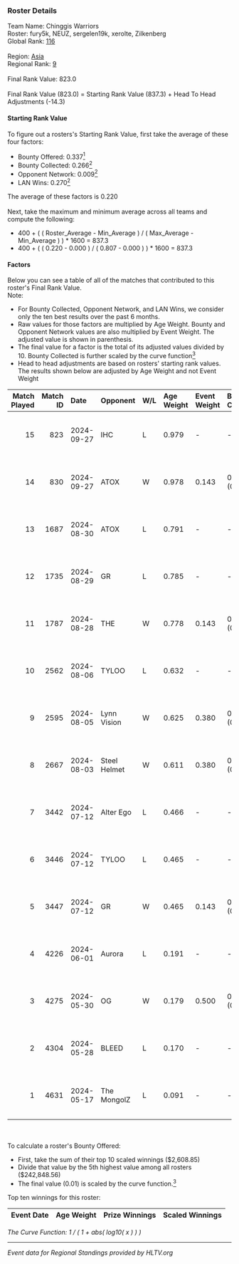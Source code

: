 ### Roster Details<br />
Team Name: Chinggis Warriors<br />
Roster: fury5k, NEUZ, sergelen19k, xerolte, Zilkenberg<br />
Global Rank: [116](../../standings_global_2024_10_30.md)<br />
<br />
Region: [Asia]( ../../standings_asia_2024_10_30.md)<br />
Regional Rank: [9]( ../../standings_asia_2024_10_30.md)<br />
<br />
Final Rank Value:  823.0<br />
<br />
Final Rank Value (823.0) = Starting Rank Value (837.3) + Head To Head Adjustments (-14.3)<br />

#### Starting Rank Value<br />
To figure out a rosters's Starting Rank Value, first take the average of these four factors:<br />
- Bounty Offered: 0.337[<sup>1</sup>](#table2)
- Bounty Collected: 0.266[<sup>2</sup>](#table1)
- Opponent Network: 0.009[<sup>2</sup>](#table1)
- LAN Wins: 0.270[<sup>2</sup>](#table1)

The average of these factors is 0.220<br />
<br />
Next, take the maximum and minimum average across all teams and compute the following:<br />
- 400 + ( ( Roster_Average - Min_Average ) / ( Max_Average - Min_Average ) ) * 1600 = 837.3
- 400 + ( ( 0.220 - 0.000 ) / ( 0.807 - 0.000 ) ) * 1600 = 837.3


#### Factors<br />
Below you can see a table of all of the matches that contributed to this roster's Final Rank Value.<br />
Note:<br />

- For Bounty Collected, Opponent Network, and LAN Wins, we consider only the ten best results over the past 6 months.
- Raw values for those factors are multiplied by Age Weight. Bounty and Opponent Network values are also multiplied by Event Weight. The adjusted value is shown in parenthesis.
- The final value for a factor is the total of its adjusted values divided by 10. Bounty Collected is further scaled by the curve function[<sup>3</sup>](#curveFunction)
- Head to head adjustments are based on rosters' starting rank values. The results shown below are adjusted by Age Weight and not Event Weight
<span id="table1"></span><br />


| Match Played | Match ID | Date       | Opponent     | W/L | Age Weight | Event Weight | Bounty Collected | Opponent Network | LAN Wins  | H2H Adj. | Roster                                         |
| -: | -: | :- | :- | :- | :- | :- | :- | :- | :- | -: | :- |
|           15 |      823 | 2024-09-27 | IHC          | L   | 0.979      | -            | -                | -                | -         |    -8.43 | fury5k, NEUZ, sergelen19k, xerolte, Zilkenberg |
|           14 |      830 | 2024-09-27 | ATOX         | W   | 0.978      | 0.143        | 0.038 (0.005)    | 0.270 (0.038)    | 1 (0.978) |    24.34 | fury5k, NEUZ, sergelen19k, xerolte, Zilkenberg |
|           13 |     1687 | 2024-08-30 | ATOX         | L   | 0.791      | -            | -                | -                | -         |    -4.76 | fury5k, NEUZ, sergelen19k, xerolte, Zilkenberg |
|           12 |     1735 | 2024-08-29 | GR           | L   | 0.785      | -            | -                | -                | -         |   -16.76 | fury5k, NEUZ, sergelen19k, xerolte, Zilkenberg |
|           11 |     1787 | 2024-08-28 | THE          | W   | 0.778      | 0.143        | 0.000 (0.000)    | 0.079 (0.009)    | 0 (0.000) |     4.44 | fury5k, NEUZ, sergelen19k, xerolte, Zilkenberg |
|           10 |     2562 | 2024-08-06 | TYLOO        | L   | 0.632      | -            | -                | -                | -         |    -8.28 | fury5k, NEUZ, starDUST, xerolte, Zilkenberg    |
|            9 |     2595 | 2024-08-05 | Lynn Vision  | W   | 0.625      | 0.380        | 0.044 (0.011)    | 0.142 (0.034)    | 1 (0.625) |    10.63 | fury5k, NEUZ, starDUST, xerolte, Zilkenberg    |
|            8 |     2667 | 2024-08-03 | Steel Helmet | W   | 0.611      | 0.380        | 0.000 (0.000)    | 0.026 (0.006)    | 1 (0.611) |     1.58 | fury5k, NEUZ, starDUST, xerolte, Zilkenberg    |
|            7 |     3442 | 2024-07-12 | Alter Ego    | L   | 0.466      | -            | -                | -                | -         |   -12.31 | fury5k, NEUZ, starDUST, xerolte, Zilkenberg    |
|            6 |     3446 | 2024-07-12 | TYLOO        | L   | 0.465      | -            | -                | -                | -         |    -6.75 | fury5k, NEUZ, starDUST, xerolte, Zilkenberg    |
|            5 |     3447 | 2024-07-12 | GR           | W   | 0.465      | 0.143        | 0.008 (0.001)    | 0.116 (0.008)    | 0 (0.000) |     4.43 | fury5k, NEUZ, starDUST, xerolte, Zilkenberg    |
|            4 |     4226 | 2024-06-01 | Aurora       | L   | 0.191      | -            | -                | -                | -         |    -0.66 | fury5k, NEUZ, starDUST, xerolte, Zilkenberg    |
|            3 |     4275 | 2024-05-30 | OG           | W   | 0.179      | 0.500        | 0.013 (0.001)    | 0.000 (0.000)    | 1 (0.179) |     1.04 | fury5k, NEUZ, starDUST, xerolte, Zilkenberg    |
|            2 |     4304 | 2024-05-28 | BLEED        | L   | 0.170      | -            | -                | -                | -         |    -2.79 | fury5k, NEUZ, starDUST, xerolte, Zilkenberg    |
|            1 |     4631 | 2024-05-17 | The MongolZ  | L   | 0.091      | -            | -                | -                | -         |    -0.01 | fury5k, NEUZ, starDUST, xerolte, Zilkenberg    |

<br />
<span id="table2"></span><br />
To calculate a roster's Bounty Offered:<br />

- First, take the sum of their top 10 scaled winnings ($2,608.85)
- Divide that value by the 5th highest value among all rosters ($242,848.56)
- The final value (0.01) is scaled by the curve function.[<sup>3</sup>](#curveFunction)

Top ten winnings for this roster:<br />

| Event Date | Age Weight | Prize Winnings | Scaled Winnings |
| :- | -: | :- | :- |


<span id="curveFunction"></span>_The Curve Function: 1 / ( 1 + abs( log10( x ) ) )_<br />

---
_Event data for Regional Standings provided by HLTV.org_<br />
